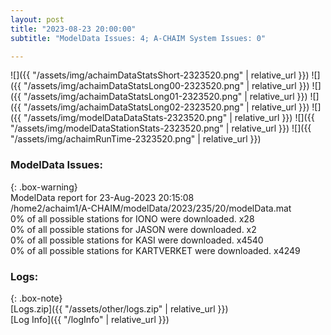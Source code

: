 ```yaml
---
layout: post
title: "2023-08-23 20:00:00"
subtitle: "ModelData Issues: 4; A-CHAIM System Issues: 0"

---
```


![]({{ "/assets/img/achaimDataStatsShort-2323520.png" | relative_url }})
![]({{ "/assets/img/achaimDataStatsLong00-2323520.png" | relative_url }})
![]({{ "/assets/img/achaimDataStatsLong01-2323520.png" | relative_url }})
![]({{ "/assets/img/achaimDataStatsLong02-2323520.png" | relative_url }})
![]({{ "/assets/img/modelDataDataStats-2323520.png" | relative_url }})
![]({{ "/assets/img/modelDataStationStats-2323520.png" | relative_url }})
![]({{ "/assets/img/achaimRunTime-2323520.png" | relative_url }})


### ModelData Issues:  
  
{: .box-warning}  
 ModelData report for 23-Aug-2023 20:15:08   
 /home2/achaim1/A-CHAIM/modelData/2023/235/20/modelData.mat   
 0% of all possible stations for IONO were downloaded. x28   
 0% of all possible stations for JASON were downloaded. x2   
 0% of all possible stations for KASI were downloaded. x4540   
 0% of all possible stations for KARTVERKET were downloaded. x4249   
  


### Logs:  
  
{: .box-note}  
[Logs.zip]({{ "/assets/other/logs.zip" | relative_url }})  
[Log Info]({{ "/logInfo" | relative_url }})  

